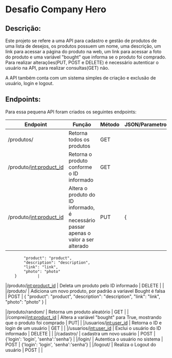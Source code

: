 # Desafio Company Hero

## Descrição:

Este projeto se refere a uma API para cadastro e gestão de produtos de uma lista de desejos, os produtos possuem um nome, uma descrição, um link para acessar a página do produto na web, um link para acessar a foto do produto e uma variável "bought" que informa se o produto foi comprado. Para realizar alterações(PUT, POST e DELETE) é necessário autenticar o usuário na API, para realizar consultas(GET) não.

A API também conta com um sistema simples de criação e exclusão de usuário, login e logout.

## Endpoints:

Para essa pequena API foram criados os seguintes endpoints:

| Endpoint               | Função                    | Método  | JSON/Parametros                                                               |
|------------------------|---------------------------|---------|--------------------------------------------------------------------|
|/produtos/     | Retorna todos os produtos         | GET    |                |
|/produto/<int:product_id>         | Retorna o produto conforme o ID informado  | GET     |           |
|/produto/<int:product_id>         | Altera o produto do ID informado, é necessário passar apenas o valor a ser alterado  | PUT     |  {
            "product": "product",
            "description": "description",
            "link": "link",
            "photo": "photo"
        }         |
|/produto/<int:product_id>         | Deleta um produto pelo ID informado  | DELETE     |          |
|/produto/    | Adiciona um novo produto, por padrão a variavel Bought é falsa         | POST    |  {
            "product": "product",
            "description": "description",
            "link": "link",
            "photo": "photo"
        }     |

|/produto/random/    | Retorna um produto aleatório         | GET    |         |
|/comprei/<int:product_id>     | Altera a variável "bought" para True, mostrando que o produto foi comprado        | PUT|               |
|/usuarios/<int:user_id>     | Retorna o ID e login de um usuário  | GET    |               |
|/usuarios/<int:user_id>     | Exclui o usuário do ID informado  | DELETE    |               |
|/cadastro/     | cadastra um novo usuário        | POST    |  {'login': 'login', 'senha':'senha'}             |
|/login/     | Autentica o usuário no sistema        | 
POST   | {'login': 'login', 'senha':'senha'}              |
|/logout/     | Realiza o Logout do usuário         | POST    |               |

